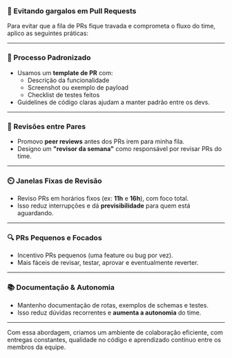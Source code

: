 ### 🎯 Evitando gargalos em Pull Requests

Para evitar que a fila de PRs fique travada e comprometa o fluxo do time, aplico as seguintes práticas:

---

### 🔄 Processo Padronizado

- Usamos um **template de PR** com:
  - Descrição da funcionalidade
  - Screenshot ou exemplo de payload
  - Checklist de testes feitos
- Guidelines de código claras ajudam a manter padrão entre os devs.

---

### 👥 Revisões entre Pares

- Promovo **peer reviews** antes dos PRs irem para minha fila.
- Designo um **"revisor da semana"** como responsável por revisar PRs do time.

---

### ⏲️ Janelas Fixas de Revisão

- Reviso PRs em horários fixos (ex: **11h** e **16h**), com foco total.
- Isso reduz interrupções e dá **previsibilidade** para quem está aguardando.

---

### 🔍 PRs Pequenos e Focados

- Incentivo PRs pequenos (uma feature ou bug por vez).
- Mais fáceis de revisar, testar, aprovar e eventualmente reverter.

---

### 📚 Documentação & Autonomia

- Mantenho documentação de rotas, exemplos de schemas e testes.
- Isso reduz dúvidas recorrentes e **aumenta a autonomia** do time.

---

Com essa abordagem, criamos um ambiente de colaboração eficiente, com entregas constantes, qualidade no código e aprendizado contínuo entre os membros da equipe.
